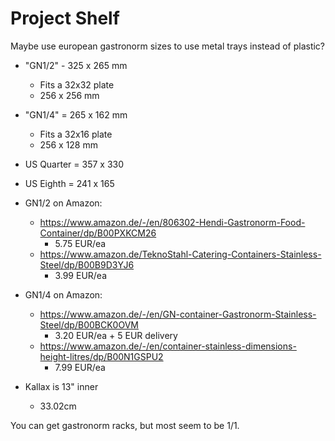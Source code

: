 # Project Shelf

Maybe use european gastronorm sizes to use metal trays instead of plastic?

* "GN1/2" - 325 x 265 mm
    * Fits a 32x32 plate
    * 256 x 256 mm
* "GN1/4" = 265 x 162 mm
    * Fits a 32x16 plate
    * 256 x 128 mm
* US Quarter = 357 x 330
* US Eighth  = 241 x 165

* GN1/2 on Amazon:
    * https://www.amazon.de/-/en/806302-Hendi-Gastronorm-Food-Container/dp/B00PXKCM26
        * 5.75 EUR/ea
    * https://www.amazon.de/TeknoStahl-Catering-Containers-Stainless-Steel/dp/B00B9D3YJ6
        * 3.99 EUR/ea

* GN1/4 on Amazon:
    * https://www.amazon.de/-/en/GN-container-Gastronorm-Stainless-Steel/dp/B00BCK0OVM
        * 3.20 EUR/ea + 5 EUR delivery
    * https://www.amazon.de/-/en/container-stainless-dimensions-height-litres/dp/B00N1GSPU2
        * 7.99 EUR/ea

* Kallax is 13" inner
    * 33.02cm

You can get gastronorm racks, but most seem to be 1/1.
